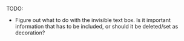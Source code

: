 TODO:
- Figure out what to do with the invisible text box. Is it important information that has to be included, or should it be deleted/set as decoration?